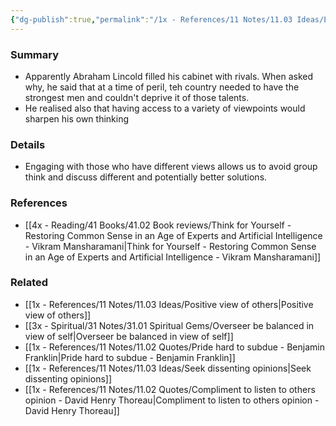 ```yaml
---
{"dg-publish":true,"permalink":"/1x - References/11 Notes/11.03 Ideas/Engage with those who have different views from yourself/","title":"Engage with those who have different views from yourself","created":"2023-03-08T08:29:06.000+03:00","updated":"2024-02-14T20:18:32.948+03:00"}
---
```



### Summary
- Apparently Abraham Lincold filled his cabinet with rivals. When asked why, he said that at a time of peril, teh country needed to have the strongest men and couldn't deprive it of those talents.
- He realised also that having access to a variety of viewpoints would sharpen his own thinking

### Details
- Engaging with those who have different views allows us to avoid group think and discuss different and potentially better solutions.

### References
- [[4x - Reading/41 Books/41.02 Book reviews/Think for Yourself - Restoring Common Sense in an Age of Experts and Artificial Intelligence - Vikram Mansharamani\|Think for Yourself - Restoring Common Sense in an Age of Experts and Artificial Intelligence - Vikram Mansharamani]]

### Related
- [[1x - References/11 Notes/11.03 Ideas/Positive view of others\|Positive view of others]]
- [[3x - Spiritual/31 Notes/31.01 Spiritual Gems/Overseer be balanced in view of self\|Overseer be balanced in view of self]]
- [[1x - References/11 Notes/11.02 Quotes/Pride hard to subdue - Benjamin Franklin\|Pride hard to subdue - Benjamin Franklin]]
- [[1x - References/11 Notes/11.03 Ideas/Seek dissenting opinions\|Seek dissenting opinions]]
- [[1x - References/11 Notes/11.02 Quotes/Compliment to listen to others opinion - David Henry Thoreau\|Compliment to listen to others opinion - David Henry Thoreau]]
